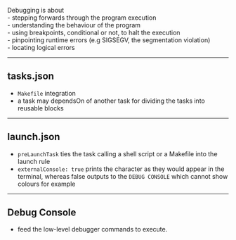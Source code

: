 

Debugging is about  
	- stepping forwards through the program execution  
	- understanding the behaviour of the program  
	- using breakpoints, conditional or not, to halt the execution  
	- pinpointing runtime errors (e.g SIGSEGV, the segmentation violation)  
	- locating logical errors  


---
## **tasks.json**  
- `Makefile` integration  
- a task may dependsOn of another task for dividing the tasks into reusable blocks  

---
## **launch.json**  
- `preLaunchTask` ties the task calling a shell script or a Makefile into the launch rule  
- `externalConsole: true` prints the character as they would appear in the terminal, whereas false outputs to the `DEBUG CONSOLE` which cannot show colours for example  

---
## **Debug Console**
- feed the low-level debugger commands to execute.


